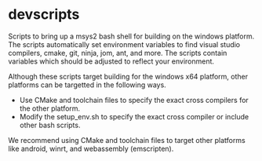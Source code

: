 # devscripts
Scripts to bring up a msys2 bash shell for building on the windows platform.
The scripts automatically set environment variables to find visual studio compilers, cmake, git, ninja, jom, ant, and more.
The scripts contain variables which should be adjusted to reflect your environment.

Although these scripts target building for the windows x64 platform, other platforms can be targetted in the following ways.
- Use CMake and toolchain files to specify the exact cross compilers for the other platform.
- Modify the setup_env.sh to specify the exact cross compiler or include other bash scripts.

We recommend using CMake and toolchain files to target other platforms like android, winrt, and webassembly (emscripten).

